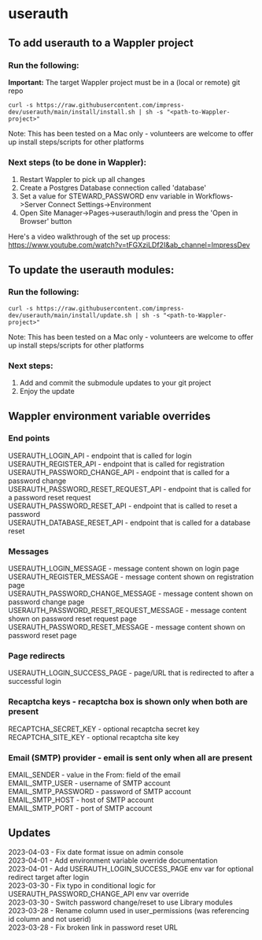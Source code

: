 # userauth

## To add userauth to a Wappler project

### Run the following:

**Important:** The target Wappler project must be in a (local or remote) git repo

```
curl -s https://raw.githubusercontent.com/impress-dev/userauth/main/install/install.sh | sh -s "<path-to-Wappler-project>"
```
Note: This has been tested on a Mac only - volunteers are welcome to offer up install steps/scripts for other platforms

### Next steps (to be done in Wappler):
1. Restart Wappler to pick up all changes
2. Create a Postgres Database connection called 'database'
3. Set a value for STEWARD_PASSWORD env variable in Workflows->Server Connect Settings->Environment
4. Open Site Manager->Pages->userauth/login and press the 'Open in Browser' button

Here's a video walkthrough of the set up process: 
https://www.youtube.com/watch?v=tFGXziLDf2I&ab_channel=ImpressDev

## To update the userauth modules:

### Run the following:

```
curl -s https://raw.githubusercontent.com/impress-dev/userauth/main/install/update.sh | sh -s "<path-to-Wappler-project>"
```
Note: This has been tested on a Mac only - volunteers are welcome to offer up install steps/scripts for other platforms

### Next steps:
1. Add and commit the submodule updates to your git project
2. Enjoy the update

## Wappler environment variable overrides

### End points
USERAUTH_LOGIN_API - endpoint that is called for login  
USERAUTH_REGISTER_API - endpoint that is called for registration  
USERAUTH_PASSWORD_CHANGE_API - endpoint that is called for a password change  
USERAUTH_PASSWORD_RESET_REQUEST_API - endpoint that is called for a password reset request  
USERAUTH_PASSWORD_RESET_API - endpoint that is called to reset a password  
USERAUTH_DATABASE_RESET_API - endpoint that is called for a database reset 

### Messages
USERAUTH_LOGIN_MESSAGE - message content shown on login page  
USERAUTH_REGISTER_MESSAGE - message content shown on registration page  
USERAUTH_PASSWORD_CHANGE_MESSAGE - message content shown on password change page  
USERAUTH_PASSWORD_RESET_REQUEST_MESSAGE - message content shown on password reset request page  
USERAUTH_PASSWORD_RESET_MESSAGE - message content shown on password reset page  

### Page redirects
USERAUTH_LOGIN_SUCCESS_PAGE - page/URL that is redirected to after a successful login  

### Recaptcha keys - recaptcha box is shown only when both are present
RECAPTCHA_SECRET_KEY - optional recaptcha secret key  
RECAPTCHA_SITE_KEY - optional recaptcha site key
  
### Email (SMTP) provider - email is sent only when all are present
EMAIL_SENDER - value in the From: field of the email  
EMAIL_SMTP_USER - username of SMTP account  
EMAIL_SMTP_PASSWORD - password of SMTP account  
EMAIL_SMTP_HOST - host of SMTP account  
EMAIL_SMTP_PORT - port of SMTP account

## Updates
2023-04-03 - Fix date format issue on admin console  
2023-04-01 - Add environment variable override documentation  
2023-04-01 - Add USERAUTH_LOGIN_SUCCESS_PAGE env var for optional redirect target after login  
2023-03-30 - Fix typo in conditional logic for USERAUTH_PASSWORD_CHANGE_API env var override  
2023-03-30 - Switch password change/reset to use Library modules  
2023-03-28 - Rename column used in user_permissions (was referencing id column and not userid)  
2023-03-28 - Fix broken link in password reset URL
